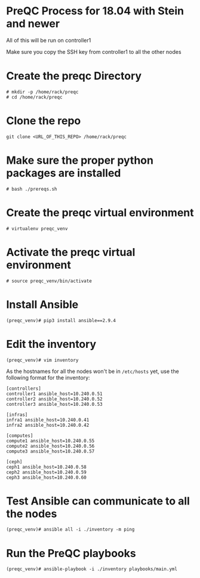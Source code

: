 # PreQC Process for 18.04 with Stein and newer

All of this will be run on controller1

Make sure you copy the SSH key from controller1 to all the other nodes

# Create the preqc Directory
```
# mkdir -p /home/rack/preqc  
# cd /home/rack/preqc
```

# Clone the repo
```
git clone <URL_OF_THIS_REPO> /home/rack/preqc
```

# Make sure the proper python packages are installed
```
# bash ./prereqs.sh
```

# Create the preqc virtual environment
```
# virtualenv preqc_venv
```

# Activate the preqc virtual environment
```
# source preqc_venv/bin/activate
```

# Install Ansible
```
(preqc_venv)# pip3 install ansible==2.9.4
```

# Edit the inventory
```
(preqc_venv)# vim inventory
```
As the hostnames for all the nodes won't be in `/etc/hosts` yet, use the following format for the inventory:
```
[controllers]
controller1 ansible_host=10.240.0.51
controller2 ansible_host=10.240.0.52
controller3 ansible_host=10.240.0.53

[infras]
infra1 ansible_host=10.240.0.41
infra2 ansible_host=10.240.0.42

[computes]
compute1 ansible_host=10.240.0.55
compute2 ansible_host=10.240.0.56
compute3 ansible_host=10.240.0.57

[ceph]
ceph1 ansible_host=10.240.0.58
ceph2 ansible_host=10.240.0.59
ceph3 ansible_host=10.240.0.60
```

# Test Ansible can communicate to all the nodes
```
(preqc_venv)# ansible all -i ./inventory -m ping
```

# Run the PreQC playbooks
```
(preqc_venv)# ansible-playbook -i ./inventory playbooks/main.yml
```
